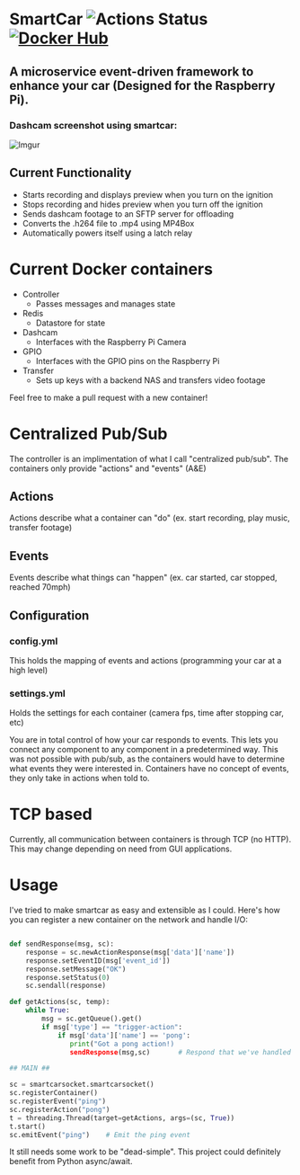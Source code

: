 # SmartCar ![Actions Status](https://github.com/jrcichra/smartcar/workflows/smartcar%20CI/CD/badge.svg) [![Docker Hub](https://img.shields.io/badge/docker-hub-blue.svg)](https://hub.docker.com/r/jrcichra/)

## A microservice event-driven framework to enhance your car (Designed for the Raspberry Pi).

### Dashcam screenshot using smartcar:
![Imgur](https://i.imgur.com/k4FMbSt.png)

## Current Functionality
+ Starts recording and displays preview when you turn on the ignition
+ Stops recording and hides preview when you turn off the ignition
+ Sends dashcam footage to an SFTP server for offloading
+ Converts the .h264 file to .mp4 using MP4Box
+ Automatically powers itself using a latch relay

# Current Docker containers
+ Controller
  + Passes messages and manages state
+ Redis
  + Datastore for state
+ Dashcam
  + Interfaces with the Raspberry Pi Camera
+ GPIO
  + Interfaces with the GPIO pins on the Raspberry Pi
+ Transfer
  + Sets up keys with a backend NAS and transfers video footage

Feel free to make a pull request with a new container! 

# Centralized Pub/Sub
The controller is an implimentation of what I call "centralized pub/sub". The containers only provide "actions" and "events" (A&E)
## Actions
Actions describe what a container can "do" (ex. start recording, play music, transfer footage)
## Events
Events describe what things can "happen" (ex. car started, car stopped, reached 70mph)
## Configuration
### config.yml
This holds the mapping of events and actions (programming your car at a high level)
### settings.yml
Holds the settings for each container (camera fps, time after stopping car, etc)

You are in total control of how your car responds to events. This lets you connect any component to any component in a predetermined way. This was not possible with pub/sub, as the containers would have to determine what events they were interested in. Containers have no concept of events, they only take in actions when told to.

# TCP based
Currently, all communication between containers is through TCP (no HTTP). This may change depending on need from GUI applications.

# Usage
I've tried to make smartcar as easy and extensible as I could. Here's how you can register a new container on the network and handle I/O:
```python

def sendResponse(msg, sc):
    response = sc.newActionResponse(msg['data']['name'])
    response.setEventID(msg['event_id'])
    response.setMessage("OK")
    response.setStatus(0)
    sc.sendall(response)

def getActions(sc, temp):
    while True:
        msg = sc.getQueue().get()
        if msg['type'] == "trigger-action":
            if msg['data']['name'] == 'pong':
               print("Got a pong action!)
               sendResponse(msg,sc)       # Respond that we've handled the "pong" action

## MAIN ##

sc = smartcarsocket.smartcarsocket()
sc.registerContainer()
sc.registerEvent("ping")
sc.registerAction("pong")
t = threading.Thread(target=getActions, args=(sc, True))
t.start()
sc.emitEvent("ping")    # Emit the ping event
```

It still needs some work to be "dead-simple". This project could definitely benefit from Python async/await.
